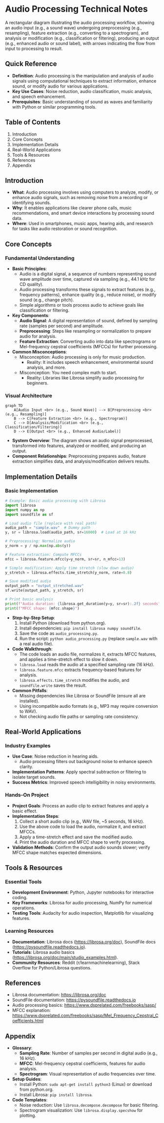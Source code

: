 # Audio Processing Technical Notes
A rectangular diagram illustrating the audio processing workflow, showing an audio input (e.g., a sound wave) undergoing preprocessing (e.g., resampling), feature extraction (e.g., converting to a spectrogram), and analysis or modification (e.g., classification or filtering), producing an output (e.g., enhanced audio or sound label), with arrows indicating the flow from input to processing to result.

## Quick Reference
- **Definition**: Audio processing is the manipulation and analysis of audio signals using computational techniques to extract information, enhance sound, or modify audio for various applications.
- **Key Use Cases**: Noise reduction, audio classification, music analysis, and speech enhancement.
- **Prerequisites**: Basic understanding of sound as waves and familiarity with Python or similar programming tools.

## Table of Contents
1. Introduction
2. Core Concepts
3. Implementation Details
4. Real-World Applications
5. Tools & Resources
6. References
7. Appendix

## Introduction
- **What**: Audio processing involves using computers to analyze, modify, or enhance audio signals, such as removing noise from a recording or identifying sounds.
- **Why**: It enables applications like clearer phone calls, music recommendations, and smart device interactions by processing sound data.
- **Where**: Used in smartphones, music apps, hearing aids, and research for tasks like audio restoration or sound recognition.

## Core Concepts
### Fundamental Understanding
- **Basic Principles**:
  - Audio is a digital signal, a sequence of numbers representing sound wave amplitude over time, captured via sampling (e.g., 44.1 kHz for CD quality).
  - Audio processing transforms these signals to extract features (e.g., frequency patterns), enhance quality (e.g., reduce noise), or modify sound (e.g., change pitch).
  - Simple algorithms or tools process audio to achieve goals like classification or filtering.
- **Key Components**:
  - **Audio Signal**: A digital representation of sound, defined by sampling rate (samples per second) and amplitude.
  - **Preprocessing**: Steps like resampling or normalization to prepare audio for analysis.
  - **Feature Extraction**: Converting audio into data like spectrograms or Mel-frequency cepstral coefficients (MFCCs) for further processing.
- **Common Misconceptions**:
  - Misconception: Audio processing is only for music production.
    - Reality: It includes speech enhancement, environmental sound analysis, and more.
  - Misconception: You need complex math to start.
    - Reality: Libraries like Librosa simplify audio processing for beginners.

### Visual Architecture
```mermaid
graph TD
    A[Audio Input <br> (e.g., Sound Wave)] --> B[Preprocessing <br> (e.g., Resampling)]
    B --> C[Feature Extraction <br> (e.g., Spectrogram)]
    C --> D[Analysis/Modification <br> (e.g., Classification/Filtering)]
    D --> E[Output <br> (e.g., Enhanced Audio/Label)]
```
- **System Overview**: The diagram shows an audio signal preprocessed, transformed into features, analyzed or modified, and producing an output.
- **Component Relationships**: Preprocessing prepares audio, feature extraction simplifies data, and analysis/modification delivers results.

## Implementation Details
### Basic Implementation
```python
# Example: Basic audio processing with Librosa
import librosa
import numpy as np
import soundfile as sf

# Load audio file (replace with real path)
audio_path = "sample.wav"  # Dummy path
y, sr = librosa.load(audio_path, sr=16000)  # Load at 16 kHz

# Preprocessing: Normalize audio
y_norm = y / np.max(np.abs(y))

# Feature extraction: Compute MFCCs
mfcc = librosa.feature.mfcc(y=y_norm, sr=sr, n_mfcc=13)

# Simple modification: Apply time stretch (slow down audio)
y_stretch = librosa.effects.time_stretch(y_norm, rate=0.8)

# Save modified audio
output_path = "output_stretched.wav"
sf.write(output_path, y_stretch, sr)

# Print basic analysis
print(f"Audio duration: {librosa.get_duration(y=y, sr=sr):.2f} seconds")
print(f"MFCC shape: {mfcc.shape}")
```
- **Step-by-Step Setup**:
  1. Install Python (download from python.org).
  2. Install dependencies: `pip install librosa numpy soundfile`.
  3. Save the code as `audio_processing.py`.
  4. Run the script: `python audio_processing.py` (replace `sample.wav` with a real audio file).
- **Code Walkthrough**:
  - The code loads an audio file, normalizes it, extracts MFCC features, and applies a time-stretch effect to slow it down.
  - `librosa.load` reads the audio at a specified sampling rate (16 kHz).
  - `librosa.feature.mfcc` extracts frequency-based features for analysis.
  - `librosa.effects.time_stretch` modifies the audio, and `soundfile.write` saves the result.
- **Common Pitfalls**:
  - Missing dependencies like Librosa or SoundFile (ensure all are installed).
  - Using incompatible audio formats (e.g., MP3 may require conversion to WAV).
  - Not checking audio file paths or sampling rate consistency.

## Real-World Applications
### Industry Examples
- **Use Case**: Noise reduction in hearing aids.
  - Audio processing filters out background noise to enhance speech clarity.
- **Implementation Patterns**: Apply spectral subtraction or filtering to isolate target sounds.
- **Success Metrics**: Improved speech intelligibility in noisy environments.

### Hands-On Project
- **Project Goals**: Process an audio clip to extract features and apply a basic effect.
- **Implementation Steps**:
  1. Collect a short audio clip (e.g., WAV file, ~5 seconds, 16 kHz).
  2. Use the above code to load the audio, normalize it, and extract MFCCs.
  3. Apply a time-stretch effect and save the modified audio.
  4. Print the audio duration and MFCC shape to verify processing.
- **Validation Methods**: Confirm the output audio sounds slower; verify MFCC shape matches expected dimensions.

## Tools & Resources
### Essential Tools
- **Development Environment**: Python, Jupyter notebooks for interactive coding.
- **Key Frameworks**: Librosa for audio processing, NumPy for numerical operations.
- **Testing Tools**: Audacity for audio inspection, Matplotlib for visualizing features.

### Learning Resources
- **Documentation**: Librosa docs (https://librosa.org/doc), SoundFile docs (https://pysoundfile.readthedocs.io).
- **Tutorials**: Librosa audio basics (https://librosa.org/doc/main/studio_examples.html).
- **Community Resources**: Reddit (r/learnmachinelearning), Stack Overflow for Python/Librosa questions.

## References
- Librosa documentation: https://librosa.org/doc
- SoundFile documentation: https://pysoundfile.readthedocs.io
- Audio processing basics: https://www.dsprelated.com/freebooks/sasp/
- MFCC explanation: https://www.dsprelated.com/freebooks/sasp/Mel_Frequency_Cepstral_Coefficients.html

## Appendix
- **Glossary**:
  - **Sampling Rate**: Number of samples per second in digital audio (e.g., 16 kHz).
  - **MFCC**: Mel-frequency cepstral coefficients, features for audio analysis.
  - **Spectrogram**: Visual representation of audio frequencies over time.
- **Setup Guides**:
  - Install Python: `sudo apt-get install python3` (Linux) or download from python.org.
  - Install Librosa: `pip install librosa`.
- **Code Templates**:
  - Noise reduction: Use `librosa.decompose.decompose` for basic filtering.
  - Spectrogram visualization: Use `librosa.display.specshow` for plotting.
